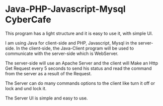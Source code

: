 # Java-PHP-Javascript-Mysql CyberCafe

This program has a light structure and it is easy to use it, with simple UI.

I am using Java for client-side and PHP, Javascript, Mysql in the server-side.
In the client-side, the Java-Client program will be used to communicate with the server-side which is WebServer.

The server-side will use an Apache Server and the client will Make an Http Get Request every 5 seconds to send his status and read the command from the server as a result of the Request.

The Server can do many commands options to the client like turn it off or lock and und lock it.

The Server UI is simple and easy to use.
